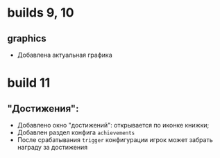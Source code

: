 # builds 9, 10
## graphics
- Добавлена актуальная графика

# build 11
## "Достижения":
- Добавлено окно "достижений": открывается по иконке книжки;
- Добавлен раздел конфига `achievements`
- После срабатывания `trigger` конфигурации игрок может забрать награду за достижения